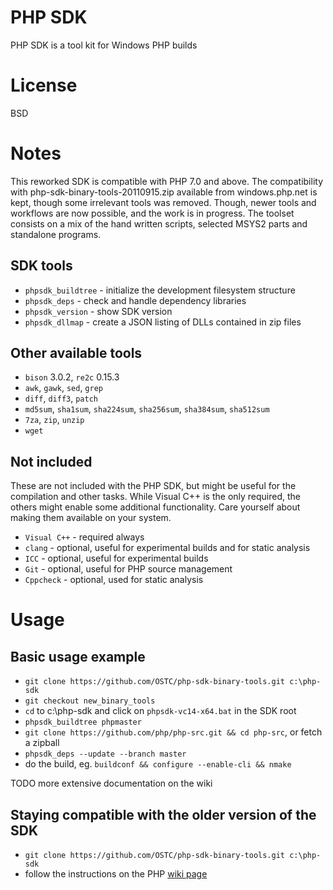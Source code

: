 # PHP SDK

PHP SDK is a tool kit for Windows PHP builds

# License

BSD

# Notes

This reworked SDK is compatible with PHP 7.0 and above. The compatibility with php-sdk-binary-tools-20110915.zip available from windows.php.net is kept, though some irrelevant tools was removed. Though, newer tools and workflows are now possible, and the work is in progress. The toolset consists on a mix of the hand written scripts, selected MSYS2 parts and standalone programs.

## SDK tools

- `phpsdk_buildtree` - initialize the development filesystem structure
- `phpsdk_deps`      - check and handle dependency libraries
- `phpsdk_version`   - show SDK version
- `phpsdk_dllmap`    - create a JSON listing of DLLs contained in zip files

## Other available tools

- `bison` 3.0.2, `re2c` 0.15.3
- `awk`, `gawk`, `sed`, `grep`
- `diff`, `diff3`, `patch`
- `md5sum`, `sha1sum`, `sha224sum`, `sha256sum`, `sha384sum`, `sha512sum`
- `7za`, `zip`, `unzip`
- `wget`

## Not included

These are not included with the PHP SDK, but might be useful for the compilation and other tasks. While Visual C++ is the only required, the others might enable some additional functionality. Care yourself about making them available on your system.

- `Visual C++` - required always
- `clang`      - optional, useful for experimental builds and for static analysis
- `ICC`        - optional, useful for experimental builds
- `Git`        - optional, useful for PHP source management
- `Cppcheck`   - optional, used for static analysis

# Usage

## Basic usage example

- `git clone https://github.com/OSTC/php-sdk-binary-tools.git c:\php-sdk`
- `git checkout new_binary_tools`
- `cd` to c:\php-sdk and click on `phpsdk-vc14-x64.bat` in the SDK root
- `phpsdk_buildtree phpmaster`
- `git clone https://github.com/php/php-src.git && cd php-src`, or fetch a zipball
- `phpsdk_deps --update --branch master`
- do the build, eg. `buildconf && configure --enable-cli && nmake`

TODO more extensive documentation on the wiki

## Staying compatible with the older version of the SDK

- `git clone https://github.com/OSTC/php-sdk-binary-tools.git c:\php-sdk`
- follow the instructions on the PHP [wiki page](https://wiki.php.net/internals/windows/stepbystepbuild "PHP wiki page")

